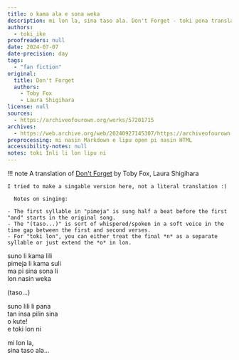 ```yaml
---
title: o kama ala e sona weka
description: mi lon la, sina taso ala. Don't Forget - toki pona translation
authors:
  - toki_ike
proofreaders: null
date: 2024-07-07
date-precision: day
tags:
  - "fan fiction"
original:
  title: Don't Forget
  authors:
    - Toby Fox
    - Laura Shigihara
license: null
sources:
  - https://archiveofourown.org/works/57201715
archives:
  - https://web.archive.org/web/20240927145307/https://archiveofourown.org/works/57201715
preprocessing: mi nasin Markdown e lipu open pi nasin HTML
accessibility-notes: null
notes: toki Inli li lon lipu ni
---
```


!!! note
A translation of [Don't Forget](https://archiveofourown.org/external_works/1356046) by Toby Fox, Laura Shigihara

    I tried to make a singable version here, not a literal translation :)

      Notes on singing:

    - The first syllable in "pimeja" is sung half a beat before the first "and" starts in the original song.
    - The "(taso...)" is sort of whispered/spoken in a soft voice in the time gap between the first and second verses.
    - For "toki lon", you can either treat the final *n* as a separate syllable or just extend the *o* in lon.

suno li kama lili  
pimeja li kama suli  
ma pi sina sona li  
lon nasin weka

(taso...)

suno lili li pana  
tan insa pilin sina  
o kute!  
e toki lon ni

mi lon la,  
sina taso ala...
